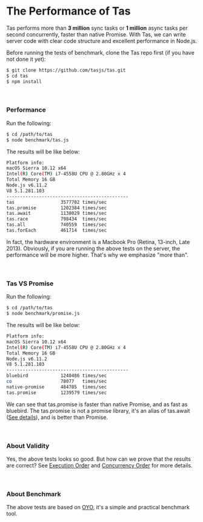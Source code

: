 # The Performance of Tas

Tas performs more than **3 million** sync tasks or **1 million** async tasks per second concurrently, faster than native Promise. With Tas, we can write server code with clear code structure and excellent performance in Node.js.

Before running the tests of benchmark, clone the Tas repo first (if you have not done it yet):

```bash
$ git clone https://github.com/tasjs/tas.git
$ cd tas
$ npm install
```

　

### Performance

Run the following:
```bash
$ cd /path/to/tas
$ node benchmark/tas.js
```

The results will be like below:

```bash
Platform info:
macOS Sierra 10.12 x64
Intel(R) Core(TM) i7-4558U CPU @ 2.80GHz x 4
Total Memory 16 GB
Node.js v6.11.2
V8 5.1.281.103
---------------------------------------------
tas                 3577702 times/sec
tas.promise         1202384 times/sec
tas.await           1138029 times/sec
tas.race            798434  times/sec
tas.all             740559  times/sec
tas.forEach         461714  times/sec
```

In fact, the hardware environment is a Macbook Pro (Retina, 13-inch, Late 2013). Obviously, if you are running the above tests on the server, the performance will be more higher. That's why we emphasize "more than".

　

### Tas VS Promise

Run the following:
```bash
$ cd /path/to/tas
$ node benchmark/promise.js
```

The results will be like below:
```bash
Platform info:
macOS Sierra 10.12 x64
Intel(R) Core(TM) i7-4558U CPU @ 2.80GHz x 4
Total Memory 16 GB
Node.js v6.11.2
V8 5.1.281.103
---------------------------------------------
bluebird            1240486 times/sec
co                  78077   times/sec
native-promise      484785  times/sec
tas.promise         1239579 times/sec
```

We can see that tas.promise is faster than native Promise, and as fast as bluebird. The tas.promise is not a promise library, it's an alias of tas.await ([See details](https://github.com/tasjs/tas/blob/master/lib/index.js)), and is better than Promise.

　

### About Validity

Yes, the above tests looks so good. But how can we prove that the results are correct? See  [Execution Order](../execution-order/execution-order.md) and  [Concurrency Order](../execution-order/concurrency-order.md) for more details.

　

### About Benchmark

The above tests are based on [OYO](https://github.com/hiowenluke/oyo), it's a simple and practical benchmark tool.
